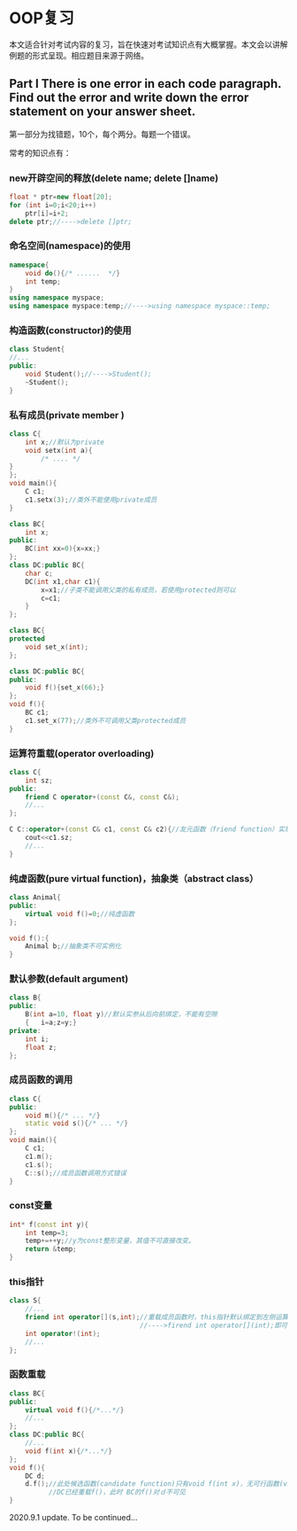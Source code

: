 # OOP复习

本文适合针对考试内容的复习，旨在快速对考试知识点有大概掌握。本文会以讲解例题的形式呈现。相应题目来源于网络。

## Part I  There is one error in each code paragraph. Find out the error and write down the error statement on your answer sheet.

第一部分为找错题，10个，每个两分。每题一个错误。

常考的知识点有：

### new开辟空间的释放(delete name; delete []name)

```c++
float * ptr=new float[20];
for (int i=0;i<20;i++)
    ptr[i]=i+2;
delete ptr;//---->delete []ptr;
```

### 命名空间(namespace)的使用

```c++
namespace{
    void do(){/* ......  */}
    int temp;
}
using namespace myspace;
using namespace myspace:temp;//---->using namespace myspace::temp;
```

### 构造函数(constructor)的使用

```c++
class Student{
//...
public:
    void Student();//---->Student();
    ~Student();
}
```

### 私有成员(private member )

```c++
class C{
    int x;//默认为private
    void setx(int a){
        /* .... */
}
};
void main(){
    C c1;
    c1.setx(3);//类外不能使用private成员
}
```
```c++
class BC{
    int x;
public:
    BC(int xx=0){x=xx;}
};
class DC:public BC{
	char c;
    DC(int x1,char c1){
    	x=x1;//子类不能调用父类的私有成员，若使用protected则可以
        c=c1;
	}
};
```

```c++
class BC{
protected
    void set_x(int);
};

class DC:public BC{
public:
    void f(){set_x(66);}
};
void f(){
    BC c1;
    c1.set_x(77);//类外不可调用父类protected成员
}
```



### 运算符重载(operator overloading)

```c++
class C{
	int sz;
public:
    friend C operator+(const C&, const C&);
    //...
};

C C::operator+(const C& c1, const C& c2){//友元函数（friend function）实现时不需要 "类名::"
    cout<<c1.sz;
    //...
}
```

### 纯虚函数(pure virtual function)，抽象类（abstract class）

```c++
class Animal{
public:
    virtual void f()=0;//纯虚函数
};

void f():{
    Animal b;//抽象类不可实例化
}
```

### 默认参数(default argument)

```c++
class B{
public:
    B(int a=10, float y)//默认实参从后向前绑定，不能有空隙
    {	i=a;z=y;}
private:
    int i;
    float z;
};
```

### 成员函数的调用

```c++
class C{
public:
    void m(){/* ... */}
    static void s(){/* ... */}  
};
void main(){
    C c1;
    c1.m();
    c1.s();
    C::s();//成员函数调用方式错误
}
```

### const变量

```c++
int* f(const int y){
    int temp=3;
    temp+=++y;//y为const整形变量，其值不可直接改变。
    return &temp;
}
```

### this指针

```c++
class S{
    //...
    friend int operator[](s,int);//重载成员函数时，this指针默认绑定到左侧运算对象
    							 //---->firend int operator[](int);即可
    int operator!(int);
    //...
};
```



### 函数重载

```c++
class BC{
public:
    virtual void f(){/*...*/}
    //...
};
class DC:public BC{
	//...
    void f(int x){/*...*/}
};
void f(){
    DC d;
    d.f();//此处候选函数(candidate function)只有void f(int x)，无可行函数(viabal funtion)
    	  //DC已经重载f()，此时 BC的f()对ｄ不可见
}
```



2020.9.1 update. To be continued...	
